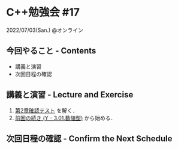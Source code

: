 # C++勉強会 #17

2022/07/03(San.) @オンライン

## 今回やること - Contents

- 講義と演習
- 次回日程の確認

## 講義と演習 - Lecture and Exercise

1. [第2章確認テスト](https://github.com/fumiyanll23/cpp-learning/tree/main/exercises/chapter02) を解く．
1. [前回の続き (Y - 3.01.数値型)](https://atcoder.jp/contests/apg4b/tasks/APG4b_y) から始める．

## 次回日程の確認 - Confirm the Next Schedule
